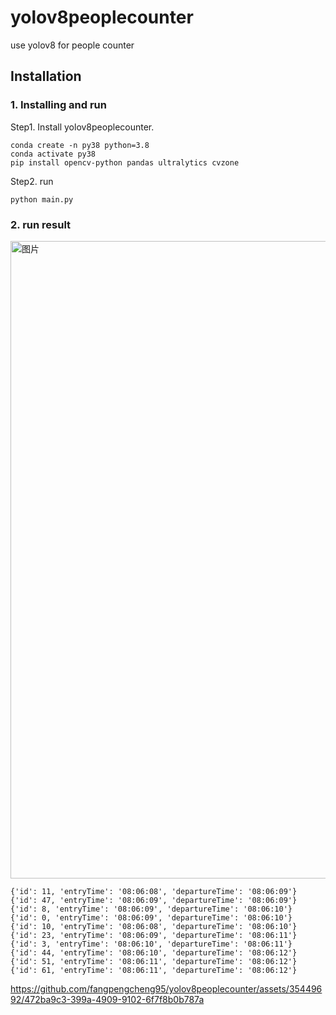 # yolov8peoplecounter
use yolov8 for people counter

## Installation
### 1. Installing and run
Step1. Install yolov8peoplecounter.
```shell
conda create -n py38 python=3.8
conda activate py38
pip install opencv-python pandas ultralytics cvzone
```

Step2. run 

```shell
python main.py
```
### 2. run result
<img width="1020" alt="图片" src="https://github.com/fangpengcheng95/yolov8peoplecounter/assets/35449692/97f984b5-3cc1-4be3-bb2c-da268943b6b4">

```shell
{'id': 11, 'entryTime': '08:06:08', 'departureTime': '08:06:09'}
{'id': 47, 'entryTime': '08:06:09', 'departureTime': '08:06:09'}
{'id': 8, 'entryTime': '08:06:09', 'departureTime': '08:06:10'}
{'id': 0, 'entryTime': '08:06:09', 'departureTime': '08:06:10'}
{'id': 10, 'entryTime': '08:06:08', 'departureTime': '08:06:10'}
{'id': 23, 'entryTime': '08:06:09', 'departureTime': '08:06:11'}
{'id': 3, 'entryTime': '08:06:10', 'departureTime': '08:06:11'}
{'id': 44, 'entryTime': '08:06:10', 'departureTime': '08:06:12'}
{'id': 51, 'entryTime': '08:06:11', 'departureTime': '08:06:12'}
{'id': 61, 'entryTime': '08:06:11', 'departureTime': '08:06:12'}
```
https://github.com/fangpengcheng95/yolov8peoplecounter/assets/35449692/472ba9c3-399a-4909-9102-6f7f8b0b787a
